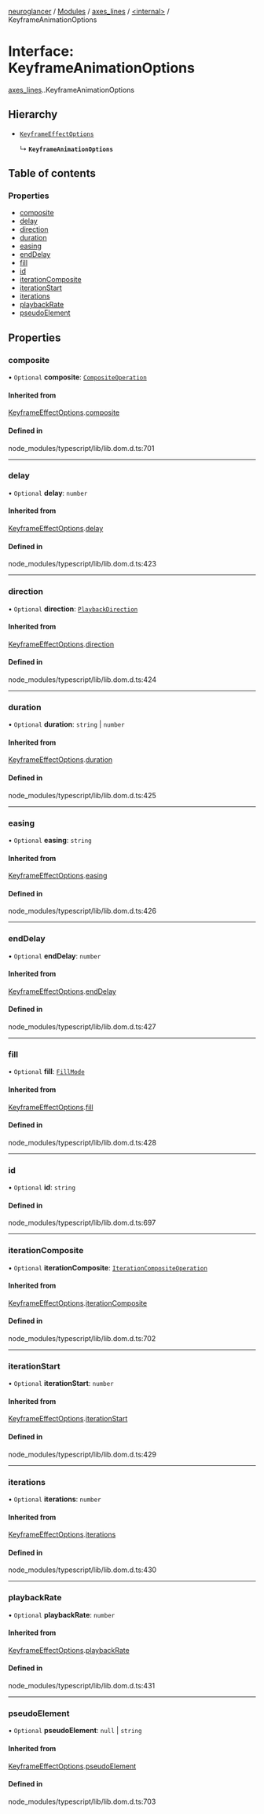 [neuroglancer](../README.md) / [Modules](../modules.md) / [axes\_lines](../modules/axes_lines.md) / [<internal\>](../modules/axes_lines._internal_.md) / KeyframeAnimationOptions

# Interface: KeyframeAnimationOptions

[axes_lines](../modules/axes_lines.md).[<internal>](../modules/axes_lines._internal_.md).KeyframeAnimationOptions

## Hierarchy

- [`KeyframeEffectOptions`](axes_lines._internal_.KeyframeEffectOptions.md)

  ↳ **`KeyframeAnimationOptions`**

## Table of contents

### Properties

- [composite](axes_lines._internal_.KeyframeAnimationOptions.md#composite)
- [delay](axes_lines._internal_.KeyframeAnimationOptions.md#delay)
- [direction](axes_lines._internal_.KeyframeAnimationOptions.md#direction)
- [duration](axes_lines._internal_.KeyframeAnimationOptions.md#duration)
- [easing](axes_lines._internal_.KeyframeAnimationOptions.md#easing)
- [endDelay](axes_lines._internal_.KeyframeAnimationOptions.md#enddelay)
- [fill](axes_lines._internal_.KeyframeAnimationOptions.md#fill)
- [id](axes_lines._internal_.KeyframeAnimationOptions.md#id)
- [iterationComposite](axes_lines._internal_.KeyframeAnimationOptions.md#iterationcomposite)
- [iterationStart](axes_lines._internal_.KeyframeAnimationOptions.md#iterationstart)
- [iterations](axes_lines._internal_.KeyframeAnimationOptions.md#iterations)
- [playbackRate](axes_lines._internal_.KeyframeAnimationOptions.md#playbackrate)
- [pseudoElement](axes_lines._internal_.KeyframeAnimationOptions.md#pseudoelement)

## Properties

### composite

• `Optional` **composite**: [`CompositeOperation`](../modules/axes_lines._internal_.md#compositeoperation)

#### Inherited from

[KeyframeEffectOptions](axes_lines._internal_.KeyframeEffectOptions.md).[composite](axes_lines._internal_.KeyframeEffectOptions.md#composite)

#### Defined in

node_modules/typescript/lib/lib.dom.d.ts:701

___

### delay

• `Optional` **delay**: `number`

#### Inherited from

[KeyframeEffectOptions](axes_lines._internal_.KeyframeEffectOptions.md).[delay](axes_lines._internal_.KeyframeEffectOptions.md#delay)

#### Defined in

node_modules/typescript/lib/lib.dom.d.ts:423

___

### direction

• `Optional` **direction**: [`PlaybackDirection`](../modules/axes_lines._internal_.md#playbackdirection)

#### Inherited from

[KeyframeEffectOptions](axes_lines._internal_.KeyframeEffectOptions.md).[direction](axes_lines._internal_.KeyframeEffectOptions.md#direction)

#### Defined in

node_modules/typescript/lib/lib.dom.d.ts:424

___

### duration

• `Optional` **duration**: `string` \| `number`

#### Inherited from

[KeyframeEffectOptions](axes_lines._internal_.KeyframeEffectOptions.md).[duration](axes_lines._internal_.KeyframeEffectOptions.md#duration)

#### Defined in

node_modules/typescript/lib/lib.dom.d.ts:425

___

### easing

• `Optional` **easing**: `string`

#### Inherited from

[KeyframeEffectOptions](axes_lines._internal_.KeyframeEffectOptions.md).[easing](axes_lines._internal_.KeyframeEffectOptions.md#easing)

#### Defined in

node_modules/typescript/lib/lib.dom.d.ts:426

___

### endDelay

• `Optional` **endDelay**: `number`

#### Inherited from

[KeyframeEffectOptions](axes_lines._internal_.KeyframeEffectOptions.md).[endDelay](axes_lines._internal_.KeyframeEffectOptions.md#enddelay)

#### Defined in

node_modules/typescript/lib/lib.dom.d.ts:427

___

### fill

• `Optional` **fill**: [`FillMode`](../modules/axes_lines._internal_.md#fillmode)

#### Inherited from

[KeyframeEffectOptions](axes_lines._internal_.KeyframeEffectOptions.md).[fill](axes_lines._internal_.KeyframeEffectOptions.md#fill)

#### Defined in

node_modules/typescript/lib/lib.dom.d.ts:428

___

### id

• `Optional` **id**: `string`

#### Defined in

node_modules/typescript/lib/lib.dom.d.ts:697

___

### iterationComposite

• `Optional` **iterationComposite**: [`IterationCompositeOperation`](../modules/axes_lines._internal_.md#iterationcompositeoperation)

#### Inherited from

[KeyframeEffectOptions](axes_lines._internal_.KeyframeEffectOptions.md).[iterationComposite](axes_lines._internal_.KeyframeEffectOptions.md#iterationcomposite)

#### Defined in

node_modules/typescript/lib/lib.dom.d.ts:702

___

### iterationStart

• `Optional` **iterationStart**: `number`

#### Inherited from

[KeyframeEffectOptions](axes_lines._internal_.KeyframeEffectOptions.md).[iterationStart](axes_lines._internal_.KeyframeEffectOptions.md#iterationstart)

#### Defined in

node_modules/typescript/lib/lib.dom.d.ts:429

___

### iterations

• `Optional` **iterations**: `number`

#### Inherited from

[KeyframeEffectOptions](axes_lines._internal_.KeyframeEffectOptions.md).[iterations](axes_lines._internal_.KeyframeEffectOptions.md#iterations)

#### Defined in

node_modules/typescript/lib/lib.dom.d.ts:430

___

### playbackRate

• `Optional` **playbackRate**: `number`

#### Inherited from

[KeyframeEffectOptions](axes_lines._internal_.KeyframeEffectOptions.md).[playbackRate](axes_lines._internal_.KeyframeEffectOptions.md#playbackrate)

#### Defined in

node_modules/typescript/lib/lib.dom.d.ts:431

___

### pseudoElement

• `Optional` **pseudoElement**: ``null`` \| `string`

#### Inherited from

[KeyframeEffectOptions](axes_lines._internal_.KeyframeEffectOptions.md).[pseudoElement](axes_lines._internal_.KeyframeEffectOptions.md#pseudoelement)

#### Defined in

node_modules/typescript/lib/lib.dom.d.ts:703
